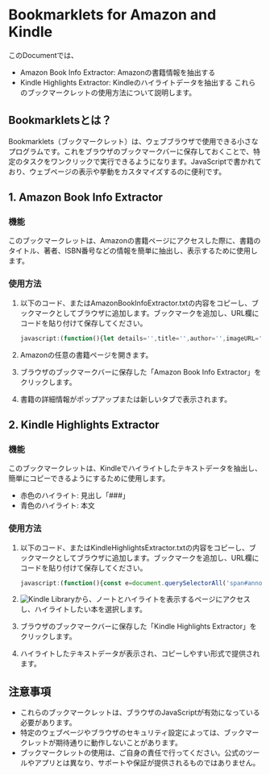 # Bookmarklets for Amazon and Kindle

このDocumentでは、
- Amazon Book Info Extractor: Amazonの書籍情報を抽出する
- Kindle Highlights Extractor: Kindleのハイライトデータを抽出する
これらのブックマークレットの使用方法について説明します。

## Bookmarkletsとは？
Bookmarklets（ブックマークレット）は、ウェブブラウザで使用できる小さなプログラムです。これをブラウザのブックマークバーに保存しておくことで、特定のタスクをワンクリックで実行できるようになります。JavaScriptで書かれており、ウェブページの表示や挙動をカスタマイズするのに便利です。

## 1. Amazon Book Info Extractor

### 機能
このブックマークレットは、Amazonの書籍ページにアクセスした際に、書籍のタイトル、著者、ISBN番号などの情報を簡単に抽出し、表示するために使用します。

### 使用方法
1. 以下のコード、またはAmazonBookInfoExtractor.txtの内容をコピーし、ブックマークとしてブラウザに追加します。ブックマークを追加し、URL欄にコードを貼り付けて保存してください。
   ```javascript
   javascript:(function(){let details='',title='',author='',imageURL='',category='Motivational Business Management';const detailsDiv=document.querySelector('#detailBullets_feature_div');if(detailsDiv){detailsDiv.querySelectorAll('ul.detail-bullet-list > li').forEach(item=>{const labelElement=item.querySelector('.a-text-bold');if(labelElement&&!labelElement.textContent.includes('Customer Reviews')&&!labelElement.textContent.includes('Dimensions')){const value=labelElement.nextElementSibling?labelElement.nextElementSibling.textContent.trim().split('(')[0].trim():'';details+='\n'+labelElement.textContent.trim()+': '+value;}});}else{details='Details not found';}title=document.querySelector('#productTitle, #ebooksProductTitle')?.innerText.trim()||'Title not found';author=Array.from(document.querySelectorAll('.author a.a-link-normal')).map(e=>e.innerText.trim()).join(', ')||'Author not found';imageURL=document.querySelector('img#landingImage')?.src||'Image URL not found';const yaml=%60---\ntag: Book\ntitle: "${title}"\nauthor: "${author}"\nConsumed: false\nReview: false\ncategory: ${category}\nRating: \nurl: ![](${imageURL})\n---\n[[${author}]]%60;const textarea=document.createElement("textarea");textarea.value=yaml;document.body.appendChild(textarea);textarea.select();document.execCommand('copy');document.body.removeChild(textarea);alert('Information copied to clipboard:\n'+yaml);})();
   ```

2. Amazonの任意の書籍ページを開きます。

3. ブラウザのブックマークバーに保存した「Amazon Book Info Extractor」をクリックします。

4. 書籍の詳細情報がポップアップまたは新しいタブで表示されます。

## 2. Kindle Highlights Extractor

### 機能
このブックマークレットは、Kindleでハイライトしたテキストデータを抽出し、簡単にコピーできるようにするために使用します。
- 赤色のハイライト: 見出し「###」
- 青色のハイライト: 本文

### 使用方法
1. 以下のコード、またはKindleHighlightsExtractor.txtの内容をコピーし、ブックマークとしてブラウザに追加します。ブックマークを追加し、URL欄にコードを貼り付けて保存してください。
   ```javascript
   javascript:(function(){const e=document.querySelectorAll('span#annotationHighlightHeader'),t=document.querySelectorAll('div[id^="highlight-"]');let n=[];if(t.length===e.length){for(let l=0;l<t.length;l++){let a=t[l],i=a.textContent.trim();a.classList.contains('kp-notebook-highlight-pink')?i=%60### ${i}%60:a.classList.contains('kp-notebook-highlight-blue')||(i=%60${i}%60),n.push(i)}}let d=n.join('\n');const r=document.createElement('textarea');r.style.position='fixed',r.style.top=0,r.style.left=0,r.style.width='100%',r.style.height='100%',r.style.zIndex=2147483647,r.textContent=d,document.body.innerHTML='',document.body.appendChild(r),r.select();})();
   ```

2. ![Kindle Library](https://read.amazon.co.jp/kindle-library)から、ノートとハイライトを表示するページにアクセスし、ハイライトしたい本を選択します。

3. ブラウザのブックマークバーに保存した「Kindle Highlights Extractor」をクリックします。

4. ハイライトしたテキストデータが表示され、コピーしやすい形式で提供されます。

## 注意事項
- これらのブックマークレットは、ブラウザのJavaScriptが有効になっている必要があります。
- 特定のウェブページやブラウザのセキュリティ設定によっては、ブックマークレットが期待通りに動作しないことがあります。
- ブックマークレットの使用は、ご自身の責任で行ってください。公式のツールやアプリとは異なり、サポートや保証が提供されるものではありません。
